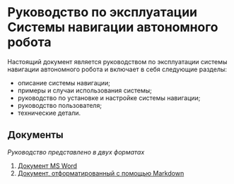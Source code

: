 # Руководство по эксплуатации Системы навигации автономного робота

Настоящий документ является руководством по эксплуатации системы навигации автономного робота и включает в себя следующие разделы:
* описание системы навигации; 
* примеры и случаи использования системы;
* руководство по установке и настройке системы навигации;
* руководство пользователя;
* технические детали.
 
## Документы
*Руководство представлено в двух форматах*
1. [Документ MS Word](https://github.com/MagnetNata/origin/blob/main/Test1/%D0%A0%D1%83%D0%BA%D0%BE%D0%B2%D0%BE%D0%B4%D1%81%D1%82%D0%B2%D0%BE_%D0%BF%D0%BE%D0%BB%D1%8C%D0%B7%D0%BE%D0%B2%D0%B0%D1%82%D0%B5%D0%BB%D1%8F_%D0%A1%D0%B8%D1%81%D1%82%D0%B5%D0%BC%D1%8B_%D0%BD%D0%B0%D0%B2%D0%B8%D0%B3%D0%B0%D1%86%D0%B8%D0%B8.docx)
2. [Документ, отформатированный с помощью Markdown](https://github.com/MagnetNata/origin/blob/main/Test1/%D0%A0%D1%83%D0%BA%D0%BE%D0%B2%D0%BE%D0%B4%D1%81%D1%82%D0%B2%D0%BE%D0%BF%D0%BE%D1%8D%D0%BA%D1%81%D0%BF%D0%BB%D1%83%D0%B0%D1%82%D0%B0%D1%86%D0%B8%D0%B8%D0%A1%D0%B8%D1%81%D1%82%D0%B5%D0%BC%D1%8B%D0%BD%D0%B0%D0%B2%D0%B8%D0%B3%D0%B0%D1%86%D0%B8%D0%B8%D0%B0%D0%B2%D1%82%D0%BE%D0%BD%D0%BE%D0%BC%D0%BD%D0%BE%D0%B3%D0%BE%D1%80%D0%BE%D0%B1%D0%BE%D1%82%D0%B0.md)